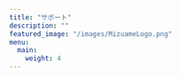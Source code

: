 ```yaml
---
title: "サポート"
description: ""
featured_image: "/images/MizuameLogo.png"
menu:
  main:
    weight: 4
---
```


